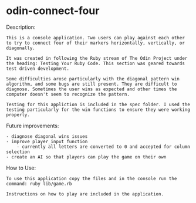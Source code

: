 # odin-connect-four

Description:

    This is a console application. Two users can play against each other to try to connect four of their markers horizontally, vertically, or diagonally.

    It was created in following the Ruby stream of The Odin Project under the heading: Testing Your Ruby Code. This section was geared towards test driven development.

    Some difficulties arose particularly with the diagonal pattern win algorithm, and some bugs are still present. They are difficult to  diagnose. Sometimes the user wins as expected and other times the computer doesn't seem to recognize the pattern. 

    Testing for this appliction is included in the spec folder. I used the testing particularly for the win functions to ensure they were working properly.


Future improvements:

    - diagnose diagonal wins issues
    - improve player_input function 
        - currently all letters are converted to 0 and accepted for column selection
    - create an AI so that players can play the game on their own


How to Use:

    To use this application copy the files and in the console run the command: ruby lib/game.rb
    
    Instructions on how to play are included in the application.
